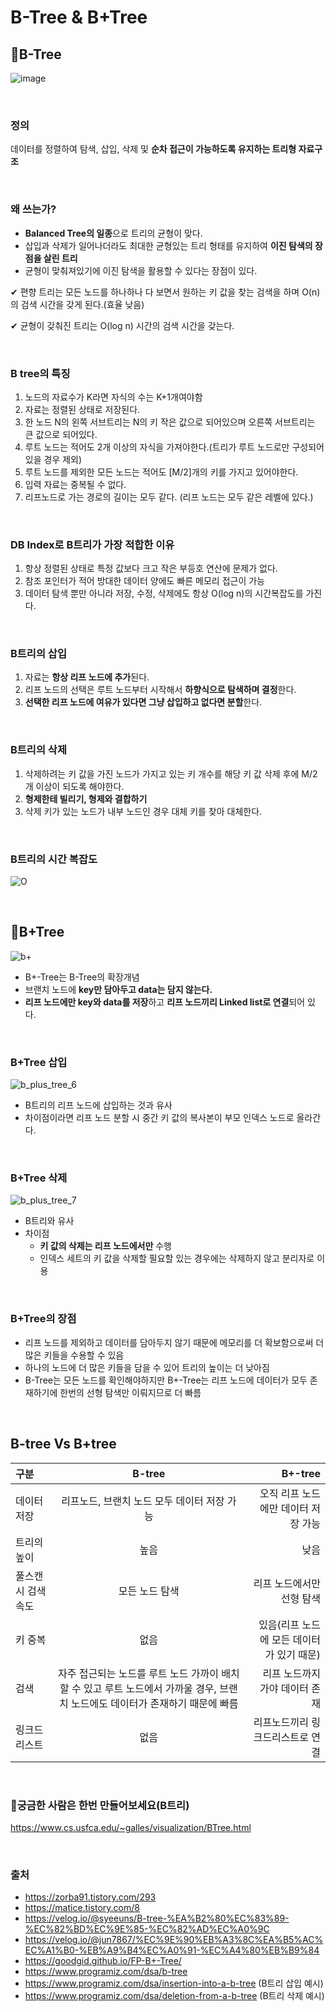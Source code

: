 # **B-Tree & B+Tree**

## **🥕B-Tree**

![image](https://user-images.githubusercontent.com/63101648/129515925-f0d3c94f-ef15-42b3-a135-8d629a304537.png)

<br>

### **정의**
데이터를 정렬하여 탐색, 삽입, 삭제 및 **순차 접근이 가능하도록 유지하는 트리형 자료구조**

<br>

### **왜 쓰는가?**
- **Balanced Tree의 일종**으로 트리의 균형이 맞다.
- 삽입과 삭제가 일어나더라도 최대한 균형있는 트리 형태를 유지하여 **이진 탐색의 장점을 살린 트리**
- 균형이 맞춰져있기에 이진 탐색을 활용할 수 있다는 장점이 있다. 

✔ 편향 트리는 모든 노드를 하나하나 다 보면서 원하는 키 값을 찾는 검색을 하며 O(n)의 검색 시간을 갖게 된다.(효율 낮음)

✔ 균형이 갖춰진 트리는 O(log n) 시간의 검색 시간을 갖는다.

<br>

### B tree의 특징 
1. 노드의 자료수가 K라면 자식의 수는 K+1개여야함
2. 자료는 정렬된 상태로 저장된다.
3. 한 노드 N의 왼쪽 서브트리는 N의 키 작은 값으로 되어있으며 오른쪽 서브트리는 큰 값으로 되어있다. 
4. 루트 노드는 적어도 2개 이상의 자식을 가져야한다.(트리가 루트 노드로만 구성되어있을 경우 제외)
5. 루트 노드를 제외한 모든 노드는 적어도 [M/2]개의 키를 가지고 있어야한다.
6. 입력 자료는 중복될 수 없다.
7. 리프노드로 가는 경로의 길이는 모두 같다. (리프 노드는 모두 같은 레벨에 있다.)

<br>

### DB Index로 B트리가 가장 적합한 이유
1. 항상 정렬된 상태로 특정 값보다 크고 작은 부등호 연산에 문제가 없다.
2. 참조 포인터가 적어 방대한 데이터 양에도 빠른 메모리 접근이 가능
3. 데이터 탐색 뿐만 아니라 저장, 수정, 삭제에도 항상 O(log n)의 시간복잡도를 가진다. 

<br>

### B트리의 **삽입**
1. 자료는 **항상 리프 노드에 추가**된다.
2. 리프 노드의 선택은 루트 노드부터 시작해서 **하향식으로 탐색하며 결정**한다.
3. **선택한 리프 노드에 여유가 있다면 그냥 삽입하고 없다면 분할**한다.

<br>

### B트리의 **삭제**
1. 삭제하려는 키 값을 가진 노드가 가지고 있는 키 개수를 해당 키 값 삭제 후에 M/2개 이상이 되도록 해야한다.
2. **형제한테 빌리기, 형제와 결합하기**
3. 삭제 키가 있는 노드가 내부 노드인 경우 대체 키를 찾아 대체한다.

<br>

### B트리의 시간 복잡도

![O](https://user-images.githubusercontent.com/63101648/129514200-82693f83-c235-4f61-9a7e-1127a9ec1be3.PNG)

<br>

## **🥕B+Tree**

![b+](https://user-images.githubusercontent.com/63101648/129307396-3a379059-c0fe-42c7-849a-b740b4700d9e.png)

- B+-Tree는 B-Tree의 확장개념
- 브랜치 노드에 **key만 담아두고 data는 담지 않는다.** 
- **리프 노드에만 key와 data를 저장**하고 **리프 노드끼리 Linked list로 연결**되어 있다.

<br>


### B+Tree 삽입

![b_plus_tree_6](https://user-images.githubusercontent.com/63101648/129515281-12af1589-53dc-4ae2-ae78-55b1726ba578.png)

- B트리의 리프 노드에 삽입하는 것과 유사
- 차이점이라면 리프 노드 분할 시 중간 키 값의 복사본이 부모 인덱스 노드로 올라간다.

<br> 

### B+Tree 삭제

![b_plus_tree_7](https://user-images.githubusercontent.com/63101648/129515325-6c32c329-effd-44f2-a0fd-5de63c11f88b.png)

- B트리와 유사
- 차이점
  - **키 값의 삭제는 리프 노드에서만** 수행
  - 인덱스 세트의 키 값을 삭제할 필요할 있는 경우에는 삭제하지 않고 분리자로 이용

<br> 

### B+Tree의 장점
- 리프 노드를 제외하고 데이터를 담아두지 않기 때문에 메모리를 더 확보함으로써 더 많은 키들을 수용할 수 있음
- 하나의 노드에 더 많은 키들을 담을 수 있어 트리의 높이는 더 낮아짐
- B-Tree는 모든 노드를 확인해야하지만 B+-Tree는 리프 노드에 데이터가 모두 존재하기에 한번의 선형 탐색만 이뤄지므로 더 빠름 

<br>

## **B-tree Vs B+tree** 
| 구분 | B-tree | B+-tree |
|:--------|:--------:|--------:|
| 데이터 저장 | 리프노드, 브랜치 노드 모두 데이터 저장 가능 | 오직 리프 노드에만 데이터 저장 가능 |
| 트리의 높이 | 높음 | 낮음 |
| 풀스캔시 검색 속도 | 모든 노드 탐색 | 리프 노드에서만 선형 탐색 |
| 키 중복 | 없음 | 있음(리프 노드에 모든 데이터가 있기 때문) |
| 검색 | 자주 접근되는 노드를 루트 노드 가까이 배치할 수 있고 루트 노드에서 가까울 경우, 브랜치 노드에도 데이터가 존재하기 때문에 빠름 | 리프 노드까지 가야 데이터 존재 |
| 링크드 리스트 | 없음 | 리프노드끼리 링크드리스트로 연결 |

<br>

### 🥕궁금한 사람은 한번 만들어보세요(B트리)
https://www.cs.usfca.edu/~galles/visualization/BTree.html

<br>

### 출처
- https://zorba91.tistory.com/293
- https://matice.tistory.com/8
- https://velog.io/@syeeuns/B-tree-%EA%B2%80%EC%83%89-%EC%82%BD%EC%9E%85-%EC%82%AD%EC%A0%9C
- https://velog.io/@jun7867/%EC%9E%90%EB%A3%8C%EA%B5%AC%EC%A1%B0-%EB%A9%B4%EC%A0%91-%EC%A4%80%EB%B9%84
- https://goodgid.github.io/FP-B+-Tree/
- https://www.programiz.com/dsa/b-tree
- https://www.programiz.com/dsa/insertion-into-a-b-tree (B트리 삽입 예시)
- https://www.programiz.com/dsa/deletion-from-a-b-tree (B트리 삭제 예시)
